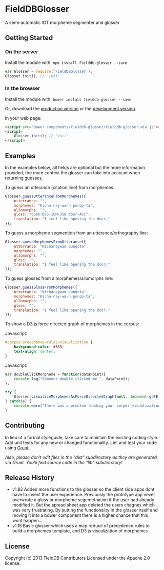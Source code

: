 # FieldDBGlosser

A semi-automatic IGT morpheme segmenter and glosser

## Getting Started
### On the server
Install the module with: `npm install fielddb-glosser --save`

```javascript
var Glosser = require('FieldDBGlosser');
Glosser.init(); // "init"
```

### In the browser

Install the module with: `bower install fielddb-glosser --save`

Or, download the [production version][min] or the [development version][max].

[min]: https://raw.github.com/OpenSourceFieldlinguistics/FieldDBGlosser/master/fielddb-glosser.min.js
[max]: https://raw.github.com/OpenSourceFieldlinguistics/FieldDBGlosser/master/fielddb-glosser.js

In your web page:

```html
<script src="bower_components/fielddb-glosser/fielddb-glosser.min.js"></script>
<script>
	Glosser.init(); // "init"
</script>
```


## Examples

In the examples below, all fields are optional but the more information provided, the more context the glosser can take into account when returning guesses.


To guess an utterance (citation line) from morphemes:

```javascript
Glosser.guessUtteranceFromMorphemes({
	utterrance: "",
	morphemes: "Kicha-nay-wa-n punqo-ta",
	allomorphs: "",
	gloss: "open-DES-1OM-3SG door-ACC", 
	translation: "I feel like opening the door."
});
```


To guess a morpheme segmention from an utterance/orthography line:

```javascript
Glosser.guessMorphemesFromUtterance({
	utterrance: "Kichanaywan punqota",
	morphemes: "",
	allomorphs: "",
	gloss: "", 
	translation: "I feel like opening the door."
});
```


To guess glosses from a morphemes/allomorphs line:

```javascript
Glosser.guessGlossFromMorphemes({
	utterrance: "Kichanaywan punqota",
	morphemes: "Kicha-nay-wa-n punqo-ta",
	allomorphs: "",
	gloss: "", 
	translation: "I feel like opening the door."
});
```

To show a D3.js force directed graph of morphemes in the corpus:

Javascript:

```css
#corpus-precedence-rules-visualization {
	background-color: #333;
	text-align: center;
}

```

Javascript:

```javascript
var doubleClickMorpheme = function(dataPoint){
	console.log("Someone double clicked me ", dataPoint);
};

try {
	Glosser.visualizeMorphemesAsForceDirectedGraph(null, document.getElementById("corpus-precedence-rules-visualization"), "https://example.com/yourdburl", doubleClickMorpheme);
} catch(e) {
	console.warn("There was a problem loading your corpus visualization.");
}
```


## Contributing
In lieu of a formal styleguide, take care to maintain the existing coding style. Add unit tests for any new or changed functionality. Lint and test your code using [Grunt](http://gruntjs.com/).

_Also, please don't edit files in the "dist" subdirectory as they are generated via Grunt. You'll find source code in the "lib" subdirectory!_

## Release History

* v1.82 Added more functions to the glosser so the client side apps dont have to invent the user experience. Previously the prototype app never overwrote a gloss or morpheme segemetnation if the user had already modified it. But the spread sheet app deleted the users chagnes which was very frustrating. By putting the functionailty in the glosser itself and moving it into a bower component there is a higher chance that this wont happen...
* v1.16 Basic glosser which uses a map reduce of precedence rules to build a morphemes template, and D3.js visualization of morphemes

## License
Copyright (c) 2013 FieldDB Contributors
Licensed under the Apache 2.0 license.
